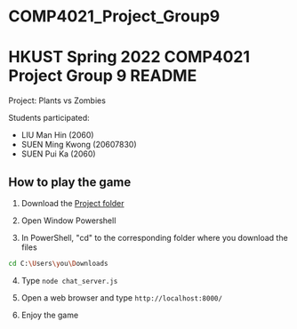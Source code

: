 # COMP4021_Project_Group9

# HKUST Spring 2022 COMP4021 Project Group 9 README

Project: Plants vs Zombies

Students participated:
- LIU Man Hin (2060)
- SUEN Ming Kwong (20607830)
- SUEN Pui Ka (2060)


## How to play the game
1. Download the [Project folder](https://github.com/kyddaniel/COMP4021_Project_Group9)

2. Open Window Powershell

3. In PowerShell, "cd" to the corresponding folder where you download the files
```bash
cd C:\Users\you\Downloads
```
4. Type
```node chat_server.js```

5. Open a web browser and type ```http://localhost:8000/```

6. Enjoy the game
